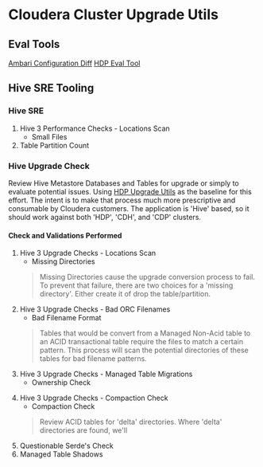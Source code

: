 # Cloudera Cluster Upgrade Utils

## Eval Tools

[Ambari Configuration Diff](./eval_tools/README_ambari_cfg_diff.md)
[HDP Eval Tool](./eval_tools/README_hdp_eval.md)

## Hive SRE Tooling

### Hive SRE
1. Hive 3 Performance Checks - Locations Scan
    - Small Files
2. Table Partition Count

### Hive Upgrade Check

Review Hive Metastore Databases and Tables for upgrade or simply to evaluate potential issues.  Using [HDP Upgrade Utils](https://github.com/dstreev/hdp3_upgrade_utils) as the baseline for this effort.  The intent is to make that process much more prescriptive and consumable by Cloudera customers.  The application is 'Hive' based, so it should work against both 'HDP', 'CDH', and 'CDP' clusters.

#### Check and Validations Performed

1. Hive 3 Upgrade Checks - Locations Scan
    - Missing Directories
    > Missing Directories cause the upgrade conversion process to fail.  To prevent that failure, there are two choices for a 'missing directory'.  Either create it of drop the table/partition.
2. Hive 3 Upgrade Checks - Bad ORC Filenames
    - Bad Filename Format
    > Tables that would be convert from a Managed Non-Acid table to an ACID transactional table require the files to match a certain pattern. This process will scan the potential directories of these tables for bad filename patterns.
3. Hive 3 Upgrade Checks - Managed Table Migrations
    - Ownership Check
    > 
4. Hive 3 Upgrade Checks - Compaction Check
    - Compaction Check
    > Review ACID tables for 'delta' directories.  Where 'delta' directories are found, we'll 
5. Questionable Serde's Check
6. Managed Table Shadows



